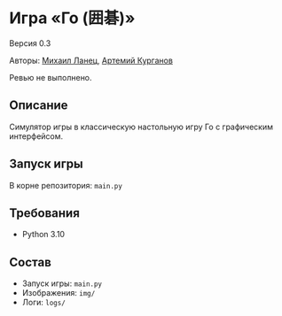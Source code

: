 # Игра «Го (囲碁)»
Версия 0.3

Авторы: [Михаил Ланец](https://github.com/theoilside), [Артемий Курганов](https://github.com/artemijkurganov)

Ревью не выполнено.

## Описание
Симулятор игры в классическую настольную игру Го с графическим интерфейсом.

## Запуск игры
В корне репозитория: `main.py`

## Требования
* Python 3.10

## Состав
* Запуск игры: `main.py`
* Изображения: `img/`
* Логи: `logs/`